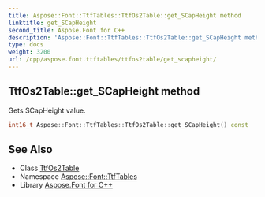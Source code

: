 ```yaml
---
title: Aspose::Font::TtfTables::TtfOs2Table::get_SCapHeight method
linktitle: get_SCapHeight
second_title: Aspose.Font for C++
description: 'Aspose::Font::TtfTables::TtfOs2Table::get_SCapHeight method. Gets SCapHeight value in C++.'
type: docs
weight: 3200
url: /cpp/aspose.font.ttftables/ttfos2table/get_scapheight/
---
```

## TtfOs2Table::get_SCapHeight method


Gets SCapHeight value.

```cpp
int16_t Aspose::Font::TtfTables::TtfOs2Table::get_SCapHeight() const
```

## See Also

* Class [TtfOs2Table](../)
* Namespace [Aspose::Font::TtfTables](../../)
* Library [Aspose.Font for C++](../../../)
